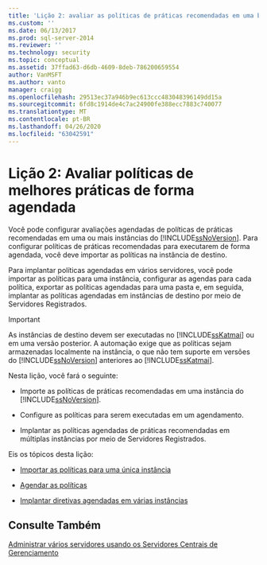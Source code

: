 ```yaml
---
title: 'Lição 2: avaliar as políticas de práticas recomendadas em uma base agendada | Microsoft Docs'
ms.custom: ''
ms.date: 06/13/2017
ms.prod: sql-server-2014
ms.reviewer: ''
ms.technology: security
ms.topic: conceptual
ms.assetid: 37ffad63-d6db-4609-8deb-786200659554
author: VanMSFT
ms.author: vanto
manager: craigg
ms.openlocfilehash: 29513ec37a946b9ec613ccc483048396149dd15a
ms.sourcegitcommit: 6fd8c1914de4c7ac24900fe388ecc7883c740077
ms.translationtype: MT
ms.contentlocale: pt-BR
ms.lasthandoff: 04/26/2020
ms.locfileid: "63042591"
---
```

# <a name="lesson-2-evaluate-best-practices-policies-on-a-scheduled-basis"></a>Lição 2: Avaliar políticas de melhores práticas de forma agendada
  Você pode configurar avaliações agendadas de políticas de práticas recomendadas em uma ou mais instâncias do [!INCLUDE[ssNoVersion](../includes/ssnoversion-md.md)]. Para configurar políticas de práticas recomendadas para executarem de forma agendada, você deve importar as políticas na instância de destino.  
  
 Para implantar políticas agendadas em vários servidores, você pode importar as políticas para uma instância, configurar as agendas para cada política, exportar as políticas agendadas para uma pasta e, em seguida, implantar as políticas agendadas em instâncias de destino por meio de Servidores Registrados.  
  
> [!IMPORTANT]  
>  As instâncias de destino devem ser executadas no [!INCLUDE[ssKatmai](../includes/sskatmai-md.md)] ou em uma versão posterior. A automação exige que as políticas sejam armazenadas localmente na instância, o que não tem suporte em versões do [!INCLUDE[ssNoVersion](../includes/ssnoversion-md.md)] anteriores ao [!INCLUDE[ssKatmai](../includes/sskatmai-md.md)].  
  
 Nesta lição, você fará o seguinte:  
  
-   Importe as políticas de práticas recomendadas em uma instância do [!INCLUDE[ssNoVersion](../includes/ssnoversion-md.md)].  
  
-   Configure as políticas para serem executadas em um agendamento.  
  
-   Implantar as políticas agendadas de práticas recomendadas em múltiplas instâncias por meio de Servidores Registrados.  
  
 Eis os tópicos desta lição:  
  
-   [Importar as políticas para uma única instância](../../2014/tutorials/import-the-policies-to-a-single-instance.md)  
  
-   [Agendar as políticas](../../2014/tutorials/schedule-the-policies.md)  
  
-   [Implantar diretivas agendadas em várias instâncias](../../2014/tutorials/deploy-scheduled-policies-to-multiple-instances.md)  
  
## <a name="see-also"></a>Consulte Também  
 [Administrar vários servidores usando os Servidores Centrais de Gerenciamento](../relational-databases/administer-multiple-servers-using-central-management-servers.md)  
  
  
